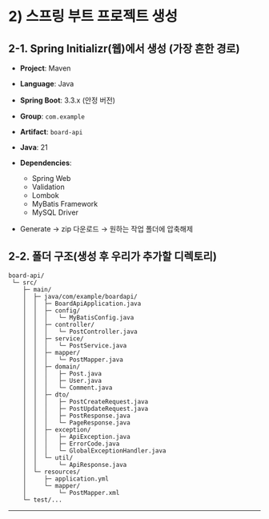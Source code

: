 # 2) 스프링 부트 프로젝트 생성

## 2-1. Spring Initializr(웹)에서 생성 (가장 흔한 경로)

* **Project**: Maven
* **Language**: Java
* **Spring Boot**: 3.3.x (안정 버전)
* **Group**: `com.example`
* **Artifact**: `board-api`
* **Java**: 21
* **Dependencies**:

  * Spring Web
  * Validation
  * Lombok
  * MyBatis Framework
  * MySQL Driver
* Generate → zip 다운로드 → 원하는 작업 폴더에 압축해제

## 2-2. 폴더 구조(생성 후 우리가 추가할 디렉토리)

```
board-api/
 └─ src/
    ├─ main/
    │  ├─ java/com/example/boardapi/
    │  │  ├─ BoardApiApplication.java
    │  │  ├─ config/
    │  │  │   └─ MyBatisConfig.java
    │  │  ├─ controller/
    │  │  │   └─ PostController.java
    │  │  ├─ service/
    │  │  │   └─ PostService.java
    │  │  ├─ mapper/
    │  │  │   └─ PostMapper.java
    │  │  ├─ domain/
    │  │  │   ├─ Post.java
    │  │  │   ├─ User.java
    │  │  │   └─ Comment.java
    │  │  ├─ dto/
    │  │  │   ├─ PostCreateRequest.java
    │  │  │   ├─ PostUpdateRequest.java
    │  │  │   ├─ PostResponse.java
    │  │  │   └─ PageResponse.java
    │  │  ├─ exception/
    │  │  │   ├─ ApiException.java
    │  │  │   ├─ ErrorCode.java
    │  │  │   └─ GlobalExceptionHandler.java
    │  │  └─ util/
    │  │      └─ ApiResponse.java
    │  └─ resources/
    │     ├─ application.yml
    │     └─ mapper/
    │         └─ PostMapper.xml
    └─ test/...
```

---
